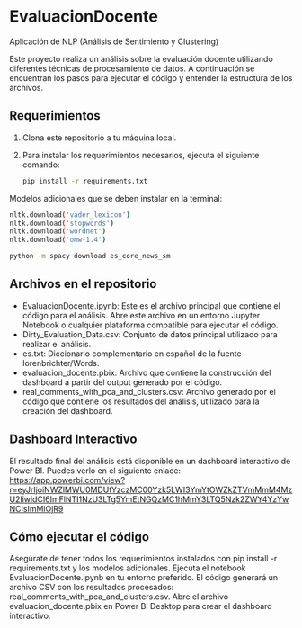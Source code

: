 # EvaluacionDocente
Aplicación de NLP (Análisis de Sentimiento y Clustering)

Este proyecto realiza un análisis sobre la evaluación docente utilizando diferentes técnicas de procesamiento de datos. A continuación se encuentran los pasos para ejecutar el código y entender la estructura de los archivos.

## Requerimientos

1. Clona este repositorio a tu máquina local.
2. Para instalar los requerimientos necesarios, ejecuta el siguiente comando:

   ```bash
   pip install -r requirements.txt


Modelos adicionales que se deben instalar en la terminal:
   ```bash
   nltk.download('vader_lexicon')
   nltk.download('stopwords')
   nltk.download('wordnet')
   nltk.download('omw-1.4')

   python -m spacy download es_core_news_sm
   ```

## Archivos en el repositorio
- EvaluacionDocente.ipynb: Este es el archivo principal que contiene el código para el análisis. Abre este archivo en un entorno Jupyter Notebook o cualquier plataforma compatible para ejecutar el código.
- Dirty_Evaluation_Data.csv: Conjunto de datos principal utilizado para realizar el análisis.
- es.txt: Diccionario complementario en español de la fuente lorenbrichter/Words.
- evaluacion_docente.pbix: Archivo que contiene la construcción del dashboard a partir del output generado por el código.
- real_comments_with_pca_and_clusters.csv: Archivo generado por el código que contiene los resultados del análisis, utilizado para la creación del dashboard.

## Dashboard Interactivo

El resultado final del análisis está disponible en un dashboard interactivo de Power BI. Puedes verlo en el siguiente enlace: https://app.powerbi.com/view?r=eyJrIjoiNWZlMWU0MDUtYzczMC00Yzk5LWI3YmYtOWZkZTVmMmM4MzU2IiwidCI6ImFlNTI1NzU3LTg5YmEtNGQzMC1hMmY3LTQ5Nzk2ZWY4YzYwNCIsImMiOjR9


## Cómo ejecutar el código
Asegúrate de tener todos los requerimientos instalados con pip install -r requirements.txt y los modelos adicionales.
Ejecuta el notebook EvaluacionDocente.ipynb en tu entorno preferido.
El código generará un archivo CSV con los resultados procesados: real_comments_with_pca_and_clusters.csv.
Abre el archivo evaluacion_docente.pbix en Power BI Desktop para crear el dashboard interactivo.

